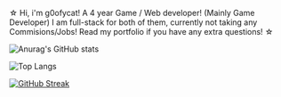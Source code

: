 ☆ Hi, i'm g0ofycat! A 4 year Game / Web developer! (Mainly Game Developer) I am full-stack for both of them, currently not taking any Commisions/Jobs! Read my portfolio if you have any extra questions! ☆ 

![Anurag's GitHub stats](https://github-readme-stats.vercel.app/api?username=g0ofycat&show_icons=true&theme=shadow_red)

![Top Langs](https://github-readme-stats.vercel.app/api/top-langs/?username=g0ofycat&hide_progress=false&theme=shadow_red)

[![GitHub Streak](https://github-readme-streak-stats.herokuapp.com?user=g0ofycat&theme=git-dark)](https://git.io/streak-stats)

